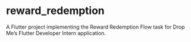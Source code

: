 # reward_redemption
A Flutter project implementing the Reward Redemption Flow task for Drop Me’s Flutter Developer Intern application.
